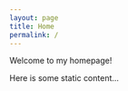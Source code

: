 ```yaml
---
layout: page
title: Home
permalink: /
---
```


Welcome to my homepage!

Here is some static content...
